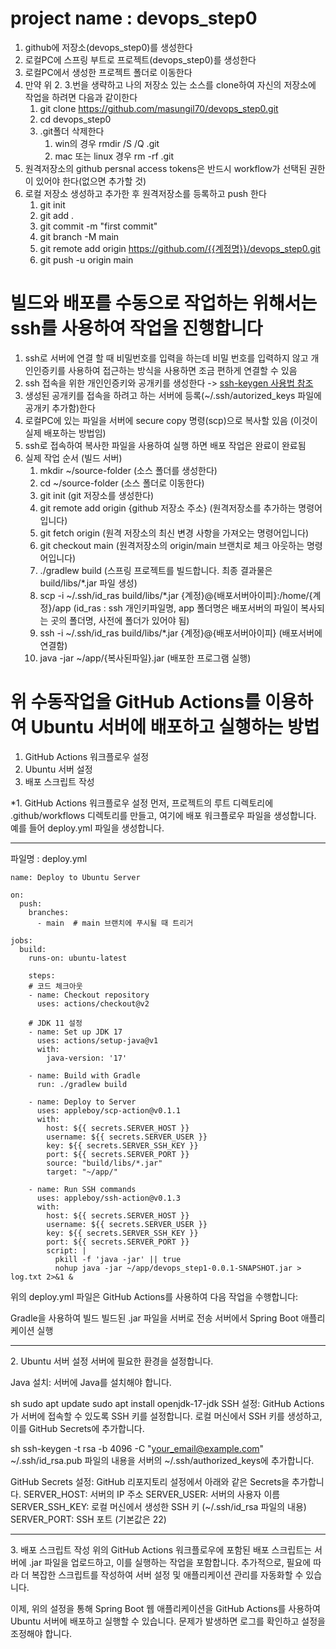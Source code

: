 # project name : devops_step0

1. github에 저장소(devops_step0)를 생성한다
2. 로컬PC에 스프링 부트로 프로젝트(devops_step0)를 생성한다
3. 로컬PC에서 생성한 프로젝트 폴더로 이동한다
4. 만약 위 2. 3.번을 생략하고 나의 저장소 있는 소스를 clone하여 자신의 저장소에 작업을 하려면 다음과 같이한다
   1. git clone https://github.com/masungil70/devops_step0.git
   2. cd devops_step0
   3. .git폴더 삭제한다 
      1. win의 경우 rmdir /S /Q .git
      2. mac 또는 linux 경우  rm -rf .git
5. 원격저장소의 github persnal access tokens은 반드시 workflow가 선택된 권한이 있어야 한다(없으면 추가할 것)
6. 로컬 저장소 생성하고 추가한 후 원격저장소를 등록하고 push 한다
   1. git init
   2. git add .
   3. git commit -m "first commit"
   4. git branch -M main
   5. git remote add origin https://github.com/{{계정명}}/devops_step0.git
   6. git push -u origin main

# 빌드와 배포를 수동으로 작업하는 위해서는 ssh를 사용하여 작업을 진행합니다 
  1. ssh로 서버에 연결 할 때 비밀번호를 입력을 하는데 비밀 번호를 입력하지 않고 개인인증키를 사용하여 접근하는 방식을 사용하면 조금 편하게 연결할 수 있음
  2. ssh 접속을 위한 개인인증키와 공개키를 생성한다 -> [ssh-keygen 사용법 참조](https://handari.tistory.com/8)
  3. 생성된 공개키를 접속을 하려고 하는 서버에 등록(~/.ssh/autorized_keys 파일에 공개키 추가함)한다
  4. 로컬PC에 있는 파일을 서버에 secure copy  명령(scp)으로 복사할 있음 (이것이 실제 배포하는 방법임)
  5. ssh로 접속하여 복사한 파일을 사용하여 실행 하면 배포 작업은 완료이 완료됨
  6. 실제 작업 순서 (빌드 서버)
     1. mkdir ~/source-folder (소스 폴더를 생성한다)
     2. cd ~/source-folder (소스 폴더로 이동한다)
     3. git init (git 저장소를 생성한다)
     4. git remote add origin {github 저장소 주소} (원격저장소를 추가하는 명령어입니다)
     5. git fetch origin (원격 저장소의 최신 변경 사항을 가져오는 명령어입니다)
     6. git checkout main (원격저장소의 origin/main 브랜치로 체크 아웃하는 명령어입니다)
     7. ./gradlew build (스프링 프로젝트를 빌드합니다. 최종 결과물은 build/libs/*.jar 파일 생성)
     8. scp -i ~/.ssh/id_ras build/libs/*.jar {계정}@{배포서버아이피}:/home/{계정}/app (id_ras : ssh 개인키파일명, app 폴더명은 배포서버의 파일이 복사되는 곳의 폴더명, 사전에 폴더가 있어야 됨)
     9. ssh -i ~/.ssh/id_ras build/libs/*.jar {계정}@{배포서버아이피} (배포서버에 연결함)
     10. java -jar ~/app/{복사된파일}.jar (배포한 프로그램 실행)

# 위 수동작업을  GitHub Actions를 이용하여 Ubuntu 서버에 배포하고 실행하는 방법

1. GitHub Actions 워크플로우 설정
2. Ubuntu 서버 설정
3. 배포 스크립트 작성

*1. GitHub Actions 워크플로우 설정
먼저, 프로젝트의 루트 디렉토리에 .github/workflows 디렉토리를 만들고, 여기에 배포 워크플로우 파일을 생성합니다. 예를 들어 deploy.yml 파일을 생성합니다.

<hr/>

파일명 : deploy.yml 

```
name: Deploy to Ubuntu Server

on:
  push:
    branches:
      - main  # main 브랜치에 푸시될 때 트리거

jobs:
  build:
    runs-on: ubuntu-latest

    steps: 
    # 코드 체크아웃
    - name: Checkout repository
      uses: actions/checkout@v2

    # JDK 11 설정
    - name: Set up JDK 17
      uses: actions/setup-java@v1
      with:
        java-version: '17'

    - name: Build with Gradle
      run: ./gradlew build

    - name: Deploy to Server
      uses: appleboy/scp-action@v0.1.1
      with:
        host: ${{ secrets.SERVER_HOST }}
        username: ${{ secrets.SERVER_USER }}
        key: ${{ secrets.SERVER_SSH_KEY }}
        port: ${{ secrets.SERVER_PORT }}
        source: "build/libs/*.jar"
        target: "~/app/"

    - name: Run SSH commands
      uses: appleboy/ssh-action@v0.1.3
      with:
        host: ${{ secrets.SERVER_HOST }}
        username: ${{ secrets.SERVER_USER }}
        key: ${{ secrets.SERVER_SSH_KEY }}
        port: ${{ secrets.SERVER_PORT }}
        script: |
          pkill -f 'java -jar' || true
          nohup java -jar ~/app/devops_step1-0.0.1-SNAPSHOT.jar > log.txt 2>&1 &
```

위의 deploy.yml 파일은 GitHub Actions를 사용하여 다음 작업을 수행합니다:



Gradle을 사용하여 빌드
빌드된 .jar 파일을 서버로 전송
서버에서 Spring Boot 애플리케이션 실행
<hr/>
2. Ubuntu 서버 설정
서버에 필요한 환경을 설정합니다.

Java 설치: 서버에 Java를 설치해야 합니다.

sh
sudo apt update
sudo apt install openjdk-17-jdk
SSH 설정: GitHub Actions가 서버에 접속할 수 있도록 SSH 키를 설정합니다. 로컬 머신에서 SSH 키를 생성하고, 이를 GitHub Secrets에 추가합니다.

sh
ssh-keygen -t rsa -b 4096 -C "your_email@example.com"
~/.ssh/id_rsa.pub 파일의 내용을 서버의 ~/.ssh/authorized_keys에 추가합니다.

GitHub Secrets 설정: GitHub 리포지토리 설정에서 아래와 같은 Secrets을 추가합니다.
SERVER_HOST: 서버의 IP 주소
SERVER_USER: 서버의 사용자 이름
SERVER_SSH_KEY: 로컬 머신에서 생성한 SSH 키 (~/.ssh/id_rsa 파일의 내용)
SERVER_PORT: SSH 포트 (기본값은 22)
<hr/>
3. 배포 스크립트 작성
위의 GitHub Actions 워크플로우에 포함된 배포 스크립트는 서버에 .jar 파일을 업로드하고, 이를 실행하는 작업을 포함합니다. 추가적으로, 필요에 따라 더 복잡한 스크립트를 작성하여 서버 설정 및 애플리케이션 관리를 자동화할 수 있습니다.

이제, 위의 설정을 통해 Spring Boot 웹 애플리케이션을 GitHub Actions를 사용하여 Ubuntu 서버에 배포하고 실행할 수 있습니다. 문제가 발생하면 로그를 확인하고 설정을 조정해야 합니다.
